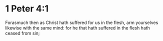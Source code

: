 # 1 Peter 4:1

Forasmuch then as Christ hath suffered for us in the flesh, arm yourselves likewise with the same mind: for he that hath suffered in the flesh hath ceased from sin;